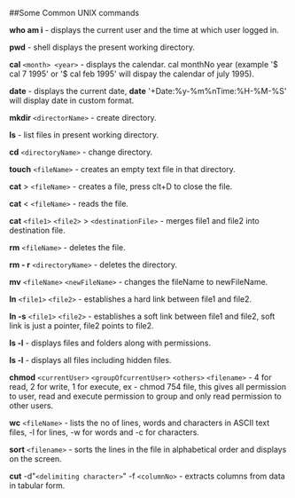 ##Some Common UNIX commands

**who am i** - displays the current user and the time at which user logged in.

**pwd** - shell displays the present working directory.

**cal** `<month> <year>` - displays the calendar.
	cal monthNo year (example '$ cal 7 1995' or '$ cal feb 1995' will dispay the calendar of july 1995).

**date** - displays the current date, __date__ '+Date:%y-%m%nTime:%H-%M-%S' will display date in custom format.

**mkdir** `<directorName>` - create directory.

**ls** - list files in present working directory.

**cd** `<directoryName>` - change directory.

**touch** `<fileName>` - creates an empty text file in that directory.

**cat** > `<fileName>` - creates a file, press clt+D to close the file.

**cat** < `<fileName>` - reads the file.

**cat** `<file1>` `<file2>` > `<destinationFile>` - merges file1 and file2 into destination file.

**rm** `<fileName>` - deletes the file.

**rm - r** `<directoryName>` - deletes the directory.

**mv** `<fileName>` `<newFileName>` - changes the fileName to newFileName.

**ln** `<file1>` `<file2>` - establishes a hard link between file1 and file2.

**ln -s** `<file1>` `<file2>` - establishes a soft link between file1 and file2, soft link is just a pointer, file2 points to file2.

**ls -l** - displays files and folders along with permissions. 

**ls -l** - displays all files including hidden files.

**chmod** `<currentUser>` `<groupOfcurrentUser>` `<others>` `<filename>` - 4 for read, 2 for write, 1 for execute, ex - chmod 754 file, this gives all permission to user, read and execute permission to group and only read permission to other users.

**wc** `<fileName>` - lists the no of lines, words and characters in ASCII text files, -l for lines, -w for words and -c for characters.

**sort** `<filename>` - sorts the lines in the file in alphabetical order and displays on the screen.

**cut** -d"`<delimiting character>`" -f `<columnNo>` - extracts columns from data in tabular form.